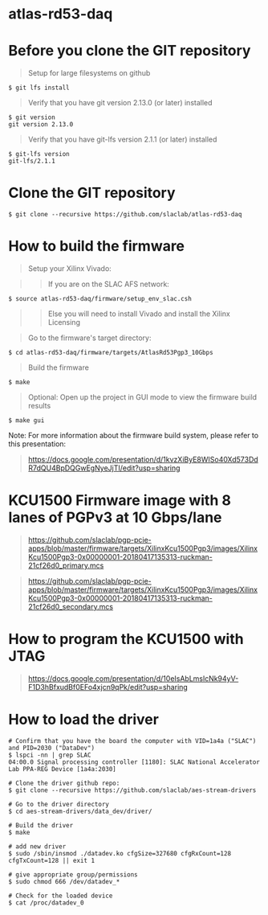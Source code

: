 # atlas-rd53-daq

# Before you clone the GIT repository

> Setup for large filesystems on github

```$ git lfs install```

> Verify that you have git version 2.13.0 (or later) installed 

```
$ git version
git version 2.13.0
```

> Verify that you have git-lfs version 2.1.1 (or later) installed 

```
$ git-lfs version
git-lfs/2.1.1
```

# Clone the GIT repository

```$ git clone --recursive https://github.com/slaclab/atlas-rd53-daq```

# How to build the firmware

> Setup your Xilinx Vivado:

>> If you are on the SLAC AFS network:

```$ source atlas-rd53-daq/firmware/setup_env_slac.csh```

>> Else you will need to install Vivado and install the Xilinx Licensing

> Go to the firmware's target directory:

```$ cd atlas-rd53-daq/firmware/targets/AtlasRd53Pgp3_10Gbps```

> Build the firmware

```$ make```

> Optional: Open up the project in GUI mode to view the firmware build results

```$ make gui```

Note: For more information about the firmware build system, please refer to this presentation:

> https://docs.google.com/presentation/d/1kvzXiByE8WISo40Xd573DdR7dQU4BpDQGwEgNyeJjTI/edit?usp=sharing

# KCU1500 Firmware image with 8 lanes of PGPv3 at 10 Gbps/lane

> https://github.com/slaclab/pgp-pcie-apps/blob/master/firmware/targets/XilinxKcu1500Pgp3/images/XilinxKcu1500Pgp3-0x00000001-20180417135313-ruckman-21cf26d0_primary.mcs

> https://github.com/slaclab/pgp-pcie-apps/blob/master/firmware/targets/XilinxKcu1500Pgp3/images/XilinxKcu1500Pgp3-0x00000001-20180417135313-ruckman-21cf26d0_secondary.mcs

# How to program the KCU1500 with JTAG

> https://docs.google.com/presentation/d/10eIsAbLmslcNk94yV-F1D3hBfxudBf0EFo4xjcn9qPk/edit?usp=sharing

# How to load the driver

```
# Confirm that you have the board the computer with VID=1a4a ("SLAC") and PID=2030 ("DataDev")
$ lspci -nn | grep SLAC
04:00.0 Signal processing controller [1180]: SLAC National Accelerator Lab PPA-REG Device [1a4a:2030]

# Clone the driver github repo:
$ git clone --recursive https://github.com/slaclab/aes-stream-drivers

# Go to the driver directory
$ cd aes-stream-drivers/data_dev/driver/

# Build the driver
$ make

# add new driver
$ sudo /sbin/insmod ./datadev.ko cfgSize=327680 cfgRxCount=128 cfgTxCount=128 || exit 1

# give appropriate group/permissions
$ sudo chmod 666 /dev/datadev_*

# Check for the loaded device
$ cat /proc/datadev_0

```

